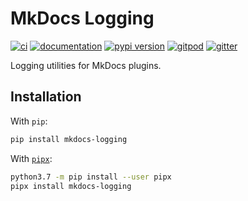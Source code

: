# MkDocs Logging

[![ci](https://github.com/pawamoy/mkdocs-logging/workflows/ci/badge.svg)](https://github.com/pawamoy/mkdocs-logging/actions?query=workflow%3Aci)
[![documentation](https://img.shields.io/badge/docs-mkdocs%20material-blue.svg?style=flat)](https://pawamoy.github.io/mkdocs-logging/)
[![pypi version](https://img.shields.io/pypi/v/mkdocs-logging.svg)](https://pypi.org/project/mkdocs-logging/)
[![gitpod](https://img.shields.io/badge/gitpod-workspace-blue.svg?style=flat)](https://gitpod.io/#https://github.com/pawamoy/mkdocs-logging)
[![gitter](https://badges.gitter.im/join%20chat.svg)](https://gitter.im/mkdocs-logging/community)

Logging utilities for MkDocs plugins.

## Installation

With `pip`:
```bash
pip install mkdocs-logging
```

With [`pipx`](https://github.com/pipxproject/pipx):
```bash
python3.7 -m pip install --user pipx
pipx install mkdocs-logging
```
